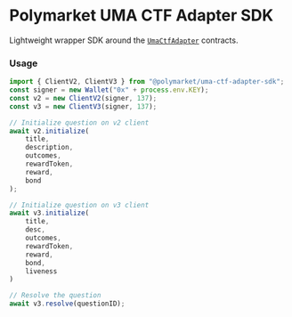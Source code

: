# Polymarket UMA CTF Adapter SDK

Lightweight wrapper SDK around the [`UmaCtfAdapter`](https://github.com/Polymarket/uma-ctf-adapter) contracts.

### Usage

```ts
import { ClientV2, ClientV3 } from "@polymarket/uma-ctf-adapter-sdk";
const signer = new Wallet("0x" + process.env.KEY);
const v2 = new ClientV2(signer, 137);
const v3 = new ClientV3(signer, 137);

// Initialize question on v2 client
await v2.initialize(
    title, 
    description,
    outcomes, 
    rewardToken, 
    reward, 
    bond
);

// Initialize question on v3 client
await v3.initialize(
    title,
    desc,
    outcomes,
    rewardToken,
    reward,
    bond,
    liveness
)

// Resolve the question
await v3.resolve(questionID);
```
